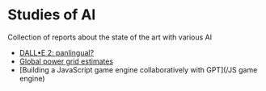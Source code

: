 # Studies of AI
Collection of reports about the state of the art with various AI

* [DALL•E 2: panlingual?](/DALL%E2%80%A2E%202:%20panlingual%3F/research.md)
* [Global power grid estimates](/Global%20power%20grid/raw-chatGPT-session.md)
* [Building a JavaScript game engine collaboratively with GPT](/JS game engine)
